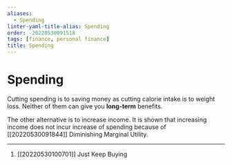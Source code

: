 ```yaml
---
aliases:
  - Spending
linter-yaml-title-alias: Spending
order: -20220530091518
tags: [finance, personal finance]
title: Spending
---
```


# Spending

Cutting spending is to saving money as cutting calorie intake is to weight loss. Neither of them can give you **long-term** benefits.

The other alternative is to increase income. It is shown that increasing income does not incur increase of spending because of [[20220530091844]] Diminishing Marginal Utility.

***
1. [[20220530100701]] Just Keep Buying